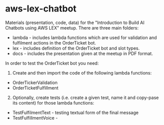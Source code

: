 # aws-lex-chatbot
Materials (presentation, code, data) for the "Introduction to Build AI Chatbots using AWS LEX" meetup.
There are three main folders:
* lambda - includes lambda functions which are used for validation and fulfilment actions in the OrderTicket bot.
* lex - includes definition of the OrderTicket bot and slot types.
* docs - includes the presentation given at the meetup in PDF format.

In order to test the OrderTicket bot you need:
1. Create and then import the code of the following lambda functions:
  - OrderTickerValidation
  - OrderTicketFulfillment

2. Optionally, create tests (i.e. create a given test, name it and copy-pase its content) for those lambda functions:
  - TestFulfilmentText - testing textual form of the final message
  - TestFulfillmentVoice - 
  
